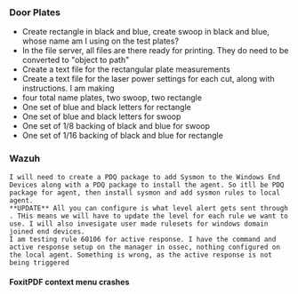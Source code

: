 ### Door Plates
- Create rectangle in black and blue, create swoop in black and blue, whose name am I using on the test plates?
- In the file server, all files are there ready for printing. They do need to be converted to "object to path"
- Create a text file for the rectangular plate measurements
- Create a text file for the laser power settings for each cut, along with instructions.
 I am making 
 - four total name plates, two swoop, two rectangle
 - One set of blue and black letters for rectangle
 - One set of blue and black letters for swoop
 - One set of 1/8 backing of black and blue for swoop
 - One set of 1/16 backing of black and blue for rectangle

### Wazuh
	I will need to create a PDQ package to add Sysmon to the Windows End Devices along with a PDQ package to install the agent. So itll be PDQ package for agent, then install sysmon and add sysmon rules to local agent. 
	**UPDATE** All you can configure is what level alert gets sent through . THis means we will have to update the level for each rule we want to use. I will also invesigate user made rulesets for windows domain joined end devices. 
	I am testing rule 60106 for active response. I have the command and active response setup on the manager in ossec, nothing configured on the local agent. Something is wrong, as the active response is not being triggered


#### FoxitPDF context menu crashes
